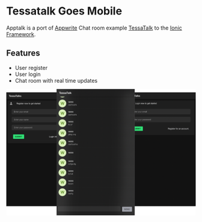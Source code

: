 # Tessatalk Goes Mobile
Apptalk is a port of [Appwrite](https://appwrite.io) Chat room example [TessaTalk](https://github.com/wess/tessatalk) to the [Ionic Framework](https://ionic.io).

## Features
- User register
- User login
- Chat room with real time updates

![Screen Shots](screenshots/shots.png)
